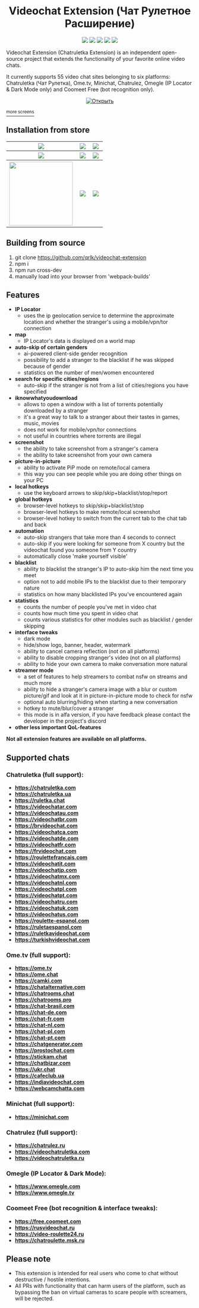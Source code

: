 <h1 align="center">Videochat Extension (Чат Рулетное Расширение)</h1>

<p align="center">
<a href = "https://chrome.google.com/webstore/detail/alchldmijhnnapijdmchpkdeikibjgoi"><img src="https://img.shields.io/chrome-web-store/users/alchldmijhnnapijdmchpkdeikibjgoi?label=chrome%20users"></a> 
<a href = "https://chrome.google.com/webstore/detail/alchldmijhnnapijdmchpkdeikibjgoi/reviews"><img src="https://img.shields.io/chrome-web-store/rating/alchldmijhnnapijdmchpkdeikibjgoi?label=chrome%20rating"></a>
<a href = "https://discord.gg/9jCuhYg55P"><img src="https://img.shields.io/discord/925632108150530108?label=join%20our%20discord&amp;logo=discord"></a> 
<a href = "https://github.com/qrlk/videochat-extension/blob/main/LICENSE"><img src="https://img.shields.io/badge/license-BSD--4-brightgreen"></a>
<a href = ""><img src="https://img.shields.io/date/1632816617?label=released"></a>
</p>

Videochat Extension (Chatruletka Extension) is an independent open-source project that extends the functionality of your favorite online video chats.

It currently supports 55 video chat sites belonging to six platforms: Chatruletka (Чат Рулетка), Ome.tv, Minichat, Chatrulez, Omegle (IP Locator & Dark Mode only) and Coomeet Free (bot recognition only).

<center>

[![Открыть](screens/basic.png)](https://www.youtube.com/watch?v=KXDwuV9YUjY)
</center>

[<sup>more screens</sup>](screens.md)  
## Installation from store
<table><tr><th><a target="_blank" href="https://chrome.google.com/webstore/detail/alchldmijhnnapijdmchpkdeikibjgoi" style="margin-right: 3px; text-decoration: none !important;"><img src="https://img.shields.io/chrome-web-store/v/alchldmijhnnapijdmchpkdeikibjgoi?logo=data%3Aimage%2Fpng%3Bbase64%2CiVBORw0KGgoAAAANSUhEUgAAABAAAAAQCAYAAAAf8%2F9hAAAAAXNSR0IArs4c6QAAAiVJREFUOE%2Blk01oE0EYht%2FZ7KZ%2FxoMW2QjmV8FThKIWNMgKHpT2ouhRsZ5E9KB4FQOttF4K%2FlQUhaqgN0FEPVRk9yBEaax4aVHIod1lhbpEJAlx0%2Bx8srOJCSWe%2BjEwM9%2F7zTPvzDAMGwzWbX2xWIwVFhbGOrW9Q0Oz6XR6ZX19V8CKaRXzH%2FNPO4uH9w%2BfScRj6a4Ay7LOMsbivsgBEKccA8txMQuilQtqODzOl3cmk4%2BFA8u2dRBpRM1iIgRDClpTCLp%2FmpFKJA4HAMvSCUwTIvmpToCfa4HbCgMZyRbAtCwdAtCxW3P3ALoeIJwZqWTTgWn6DiAAfnhzbyAVPoDVKgDn8JR%2B8H1ZSEdHO4%2FWBtj2D51AGlWrcK9fA7OXwXrDYHJIALi7Bl6rA9vjkMcnwAb6QWBGIrYjuAOn9EtnIO3r1GWkXhUg9cqAIoNJDOAEanjgbgP0Zw1SJoOeBzPiCKq6rQUo6fOlT9rL9zdxZdyEIofQkz2AxSMnEdrqIePNgsrvoCgcikJw98zA3TRiRFW1CXAc%2Fbn5TJtz3uL4fRtafRfunbuF1UoDvgk1ouDG7lMIuXlxR9W%2B8yhHcm3AT8fRJxcntO%2FuEsJlD1fns7iw5TQGwhCAah0wTjxEpDIlADXpIH4PvmgDVh3nzu2l6Ytfap%2FBGHBs8wgmXx%2BCLIcBMHheHd%2FGnqCvPC2etCqNojL46G40ql7q%2Bhe6fbD%2F5TYM%2BAuwXwQg0310YwAAAABJRU5ErkJggg%3D%3D" style=""></a></th><th><a target="_blank" href="https://chrome.google.com/webstore/detail/alchldmijhnnapijdmchpkdeikibjgoi/reviews" style="margin-right: 3px; text-decoration: none !important;"><img src="https://img.shields.io/chrome-web-store/rating/alchldmijhnnapijdmchpkdeikibjgoi" style=""></a></th><th><a target="_blank" href="https://chrome.google.com/webstore/detail/alchldmijhnnapijdmchpkdeikibjgoi" style="margin-right: 3px; text-decoration: none !important;"><img src="https://img.shields.io/chrome-web-store/users/alchldmijhnnapijdmchpkdeikibjgoi" style=""></a></th></tr><tr><th><a target="_blank" href="https://microsoftedge.microsoft.com/addons/detail/jdpiggacibaaecfbegkhakcmgaafjajn" style="margin-right: 3px; text-decoration: none !important;"><img src="https://img.shields.io/badge/dynamic/json?label=edge%20add-on%E2%A0%80%E2%A0%80%E2%A0%80%E2%A0%80&amp;prefix=v&amp;query=%24.version&amp;url=https%3A%2F%2Fmicrosoftedge.microsoft.com%2Faddons%2Fgetproductdetailsbycrxid%2Fjdpiggacibaaecfbegkhakcmgaafjajn&amp;logo=data%3Aimage%2Fpng%3Bbase64%2CiVBORw0KGgoAAAANSUhEUgAAABAAAAAQCAMAAAAoLQ9TAAAABGdBTUEAALGPC%2FxhBQAAACBjSFJNAAB6JgAAgIQAAPoAAACA6AAAdTAAAOpgAAA6mAAAF3CculE8AAAAPFBMVEXyTyF9ugDzTx%2FzTx%2F0Th98ugB9uQB9uQAApPAApPAApPL%2FuAD%2FuAD%2FuAAAo%2FDxUCF%2BuQAAo%2B7%2FuAD%2F%2F%2F8yj46bAAAAD3RSTlOVlZWYV1eYlZWYV1eYlZXvKX2YAAAAAWJLR0QTDLtclgAAAAd0SU1FB%2BcDEwIIDXd1IeAAAAABb3JOVAHPoneaAAAAMElEQVQY02PghwAGRgEIYKCPABMYMLOwsrGDAQMHGHBycfPwggGDIATw8QpBAH0EACgVDlfkCCbeAAAAJXRFWHRkYXRlOmNyZWF0ZQAyMDIzLTAzLTE5VDAyOjA4OjEyKzAwOjAw5NFsjgAAACV0RVh0ZGF0ZTptb2RpZnkAMjAyMy0wMy0xOVQwMjowODoxMiswMDowMJWM1DIAAAAASUVORK5CYII%3D" style=""></a></th><th><a target="_blank" href="https://microsoftedge.microsoft.com/addons/detail/jdpiggacibaaecfbegkhakcmgaafjajn" style="margin-right: 3px; text-decoration: none !important;"><img src="https://img.shields.io/badge/dynamic/json?label=rating&amp;suffix=/5&amp;query=%24.averageRating&amp;url=https%3A%2F%2Fmicrosoftedge.microsoft.com%2Faddons%2Fgetproductdetailsbycrxid%2Fjdpiggacibaaecfbegkhakcmgaafjajn&amp;color=brightgreen" style=""></a></th><th><a target="_blank" href="https://microsoftedge.microsoft.com/addons/detail/jdpiggacibaaecfbegkhakcmgaafjajn" style="margin-right: 3px; text-decoration: none !important;"><img src="https://img.shields.io/badge/dynamic/json?label=users&amp;query=%24.activeInstallCount&amp;url=https%3A%2F%2Fmicrosoftedge.microsoft.com%2Faddons%2Fgetproductdetailsbycrxid%2Fjdpiggacibaaecfbegkhakcmgaafjajn" style=""></a></th></tr><tr><th><a target="_blank" href="https://addons.mozilla.org/firefox/addon/videochat-extension-ip-locator/" style="margin-right: 3px; text-decoration: none !important;"><img src="https://img.shields.io/amo/v/videochat-extension-ip-locator?label=mozilla add-on%E2%A0%80%E2%A0%80&amp;logo=data%3Aimage%2Fpng%3Bbase64%2CiVBORw0KGgoAAAANSUhEUgAAACAAAAAgCAMAAABEpIrGAAABOFBMVEUAAAAAzdwAydcAyNgA%2F%2F8AzOYAydcAyNgAyNgA2NgAytoAzNkAytgAydgA29sA0egAyNgAyNgA%2F%2F8AyNgAydgA%2F%2F8Ay9cAydcAytkAz90Ay9gA1eoAydgAytsAyNgAytgAydkAydgAydgAyNgAydgAyNcAy9oAydgA%2F%2F8AytsAy9kAytkAyNgAydgAydkAy9kAzP8AydgAydgAydgAz98AzN0AyNcAyNsAydcAydgAydgAydcAytgAytcAydcAydcAytcAydcAyNcAydcAy9gAztgAydcAydgAzOAAydcAyNgAyNgAytwAyNcAyNgAy9wAyNcAyNcAyNgAydgAyNcAydcAydgA0uEAydkAyNgAyeQA4%2BMAyNgAydkAzN0AyNsA1f8AyNgAydgAydcA1eMAydgAydcAyNdj6PGJAAAAZ3RSTlMAJFpBAQqm8qwNPiiPygcLv8QEw5cDQMA1JU4MwiuDbl%2F%2B6%2Bm4%2B0XLAj9KePz9cjYFvervEA%2FIDsfFr%2BxcgeaOYIDo%2Bica1OMZ9bXlHe73LM3M35itxs8Rf5ATCbFeHjgGttC5ErzO3WvwaAAAAAFvck5UAc%2Bid5oAAAFsSURBVDjLfZLnQsJAEIRXCE0FgqGoIIgasaGosWFFbGDDBgpi133%2FN%2FCyFwiQC%2FOH75gh7E4OAGDA4ZSA5HJ7vD6OMOgY4iANI6I%2FoGNQZhiixIjCMBzRUfcRo7ofI6TEKGGY0RgRjgPEExwxFAeIcpwAcHBKgk%2FBltgzUpwmAZyc0qEpNDU9o3KYZTP60V6ZOTZEYH5hcUlgZpejKzljZVgVBBJgyrcmCKxrbT%2BuoEj%2BDcMPJlCszS3ef8x2iW29U5fcZ80dlnBjP%2BUBPAS7yb39A3OBw6PCMVFRAi%2BVcsL%2B7PTM8M%2F1i3BR0rFsvMNLGvfqmvybWzpVGN5pxi245ws%2FUOCRH54QqzW%2BZ14t8O%2BeKfDCDylVqbeqbBifrxSQWwVDtxpaM82HbEpgldTZZ7Yk53oDbz0NvVse4e3yqxFL4OOzw%2F%2BqC6YIfJu%2F%2FwGRGr%2BG%2Fyf222%2B%2BUgM70d3K2PusvHyxrEFfWUr8BxeC0CIQ40%2FvAAAAAElFTkSuQmCC" style="width: 171px;"></a></th><th><a target="_blank" href="https://addons.mozilla.org/firefox/addon/videochat-extension-ip-locator/reviews" style="margin-right: 3px; text-decoration: none !important;"><img src="https://img.shields.io/amo/rating/videochat-extension-ip-locator" style=""></a></th><th><a target="_blank" href="https://addons.mozilla.org/firefox/addon/videochat-extension-ip-locator/" style="margin-right: 3px; text-decoration: none !important;"><img src="https://img.shields.io/amo/users/videochat-extension-ip-locator" style=""></a></th></tr></table>

## Building from source
1. git clone https://github.com/qrlk/videochat-extension
2. npm i
3. npm run cross-dev
4. manually load into your browser from 'webpack-builds'

## Features
* **IP Locator**
  * uses the ip geolocation service to determine the approximate location and whether the stranger's using a mobile/vpn/tor connection
* **map**
  * IP Locator's data is displayed on a world map
* **auto-skip of certain genders**
  * ai-powered client-side gender recognition
  * possibility to add a stranger to the blacklist if he was skipped because of gender
  * statistics on the number of men/women encountered
* **search for specific cities/regions**
  * auto-skip if the stranger is not from a list of cities/regions you have specified
* **iknowwhatyoudownload**
  * allows to open a window with a list of torrents potentially downloaded by a stranger
  * it's a great way to talk to a stranger about their tastes in games, music, movies
  * does not work for mobile/vpn/tor connections
  * not useful in countries where torrents are illegal
* **screenshot**
  * the ability to take screenshot from a stranger's camera
  * the ability to take screenshot from your own camera
* **picture-in-picture**
  * ability to activate PiP mode on remote/local camera
  * this way you can see people while you are doing other things on your PC
* **local hotkeys**
  * use the keyboard arrows to skip/skip+blacklist/stop/report
* **global hotkeys**
  * browser-level hotkeys to skip/skip+blacklist/stop
  * browser-level hotkeys to make remote/local screenshot
  * browser-level hotkey to switch from the current tab to the chat tab and back
* **automation**
  * auto-skip strangers that take more than 4 seconds to connect
  * auto-skip if you were looking for someone from X country but the videochat found you someone from Y country
  * automatically close 'make yourself visible'
* **blacklist**
  * ability to blacklist the stranger's IP to auto-skip him the next time you meet
  * option not to add mobile IPs to the blacklist due to their temporary nature
  * statistics on how many blacklisted IPs you've encountered again
* **statistics**
  * counts the number of people you've met in video chat
  * counts how much time you spent in video chat
  * counts various statistics for other modules such as blacklist / gender skipping
* **interface tweaks**
  * dark mode
  * hide/show logo, banner, header, watermark
  * ability to cancel camera reflection (not on all platforms)
  * ability to disable cropping stranger's video (not on all platforms)
  * ability to hide your own camera to make conversation more natural
* **streamer mode**
  * a set of features to help streamers to combat nsfw on streams and much more
  * ability to hide a stranger's camera image with a blur or custom picture/gif and look at it in picture-in-picture mode to check for nsfw
  * optional auto blurring/hiding when starting a new conversation
  * hotkey to mute/blur/cover a stranger
  * this mode is in alfa version, if you have feedback please contact the developer in the project's discord
* **other less important QoL-features**

**Not all extension features are available on all platforms.**

## Supported chats
### Chatruletka (full support):
* **https://chatruletka.com**
* **https://chatruletka.ua**
* **https://ruletka.chat**
* **https://videochatar.com**
* **https://videochatau.com**
* **https://videochatbr.com**
* **https://brvideochat.com**
* **https://videochatca.com**
* **https://videochatde.com**
* **https://videochatfr.com**
* **https://frvideochat.com**
* **https://roulettefrancais.com**
* **https://videochatit.com**
* **https://videochatjp.com**
* **https://videochatmx.com**
* **https://videochatnl.com**
* **https://videochatpl.com**
* **https://videochatpt.com**
* **https://videochatru.com**
* **https://videochatuk.com**
* **https://videochatus.com**
* **https://roulette-espanol.com**
* **https://ruletaespanol.com**
* **https://ruletkavideochat.com**
* **https://turkishvideochat.com**

### Ome.tv (full support):
* **https://ome.tv**
* **https://ome.chat**
* **https://camki.com**
* **https://chatalternative.com**
* **https://chatrooms.chat**
* **https://chatrooms.pro**
* **https://chat-brasil.com**
* **https://chat-de.com**
* **https://chat-fr.com**
* **https://chat-nl.com**
* **https://chat-pl.com**
* **https://chat-pt.com**
* **https://chatgenerator.com**
* **https://prostochat.com**
* **https://stickam.chat**
* **https://chatbizar.com**
* **https://ukr.chat**
* **https://cafeclub.ua**
* **https://indiavideochat.com**
* **https://webcamchatta.com**

### Minichat (full support):
* **https://minichat.com**

### Chatrulez (full support):
* **https://chatrulez.ru**
* **https://videochatruletka.com**
* **https://videochatruletka.ru**

### Omegle (IP Locator & Dark Mode):
* **https://www.omegle.com**
* **https://www.omegle.tv**

### Coomeet Free (bot recognition & interface tweaks):
* **https://free.coomeet.com**
* **https://rusvideochat.ru**
* **https://video-roulette24.ru**
* **https://chatroulette.msk.ru**

## Please note
* This extension is intended for real users who come to chat without destructive / hostile intentions.  
* All PRs with functionality that can harm users of the platform, such as bypassing the ban on virtual cameras to scare people with screamers, will be rejected.
